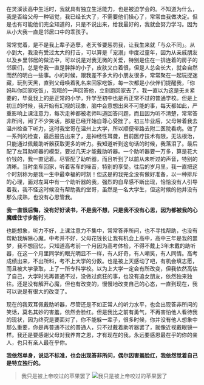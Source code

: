 在灵溪读高中生活时，我就具有独立生活能力，也是被迫学会的。不知道为什么，我是否给父母一种错觉，我已经长大了，不需要他们操心了，常常由我做决定。但是也有可能他们完全知道的，只是不说出来，给我最好的，我就会努力学习。因为从小大我一直是邻居口中的乖孩子。

常常觉着，是不是我上辈子造孽，老天爷要惩罚我，让我生来就「与众不同」。从小到大，我没有受过太大的打击，可以算是「宠溺」中度过童年，因为从亲戚朋友以及乡里邻居的做法中，可以说是对我无微的关爱，特别是住在一排连着的房子的邻居们，总是夸我一直是胖胖的小子，皮肤又白着很，但是人总会长大，就会自然而然的明白一些事。小的时候，跟我差不多大的小朋友很多，常常聚在一起玩捉迷藏，玩到天黑，直到父母唤着乳名来回家吃饭，每一次都是小伙伴们提醒我，「你妈叫你回家吃饭」，我哦的一声回答他，立刻跑回家去了。我一直以为这是无关紧要的，毕竟我上的是正常的小学，升学至初中也是再正常不过的普通学校。但是上初三的时候，我开始有幻视的现象，脑中会意想出来不可能的事，每天都如此，严重影响上课注意力，每次走神都被老师叫道回答问题，而且因为听不清楚，常常答非所问，闹了不少笑话，那是已经开始自尊心受挫了。初三毕业后，父母带着我去温州检查下听力，这时我堂哥在温州上大学，所以顺便带路去附二医院看病。做了一系列的检查，最后报告出来了，是神经性耳聋，目前医疗技术有限，无法根治，只能通过佩戴助听器获取更多的听力。我知道听到这句话的时候，我落泪了。最后配了左耳助听器的模型，要过几天才能戴助听器。一个助听器要一万多，算是花大价钱的，我一直记着。尽管配了助听器，而且听到了以前从未听过的声音，特别的清晰。当时坐车回家，听着客车的噪音，特别的享受。往后的岁月里，我一直把这个时刻称为是我一生中最幸福的时刻！但这是的我完全没有做好准备，以一种排斥的心理，面对左耳中有一个助听器的我，强烈的自卑感不断出现，恰恰没有人引导着我，我不怪这时候没有帮助我的堂哥，虽然是一名大学生，但这时候的他并没有那么成熟，也没有心思管我。

**我一直很后悔，没有好好读书，不是我不想，只是我不没有心思，因为都被我的心魔缠住寸步能行**。

也能想象，听力不好，上课注意力不集中，常常答非所问，也不寻找帮助，也没有帮助我解除心魔。中考并不好，父母花钱长让我有机会上高中，高中三年是我的噩梦，我不想回忆，只知道高考前一个月因为高考体检，不得不戴上3年未戴的助听器，在这一个月里同学的眼光明显不一样，有人好奇，有人嘲笑，有人同情。高考成绩出来，不出所料，考不上大学的分数。也是被上天感动了吧，有机会填志愿，而且被大学录取，上了一所专科学校。以为上大学一定会有所改变，但我依然高估了自己，大学时光再普通不过，没做过疯狂的事，也没有追女朋友，依然独来独往。还是没有解开心魔，但也有改变的，慢慢地改变自己的心态，一直到现在，我可以说是有很大的改变了。

现在的我双耳佩戴助听器，尽管还是不如正常人的听力水平，也会出现答非所问的笑话，莫名其妙的害羞，依然会脸红。但是我比之前有勇气，不再害怕他人看待我的现状，因为终究是要面对了，你不能躲一辈子，很多时候，你并没有他人想象中那么重要，你是再普通不过的普通人，只不过戴着助听器罢了，就像近视戴眼镜一样。我还是要感谢父母对我养育之恩，才有现在的我，永远要感恩最在乎的你的亲人，也只有亲人最在乎你。

**我依然单身，说话不标准，也会出现答非所问，偶尔因害羞脸红，我依然觉着自己是特立独行的。**


> 我只是被上帝咬过的苹果罢了
![我只是被上帝咬过的苹果罢了](http://upload-images.jianshu.io/upload_images/4065979-59a841241965916a.png?imageMogr2/auto-orient/strip%7CimageView2/2/w/1240)





















